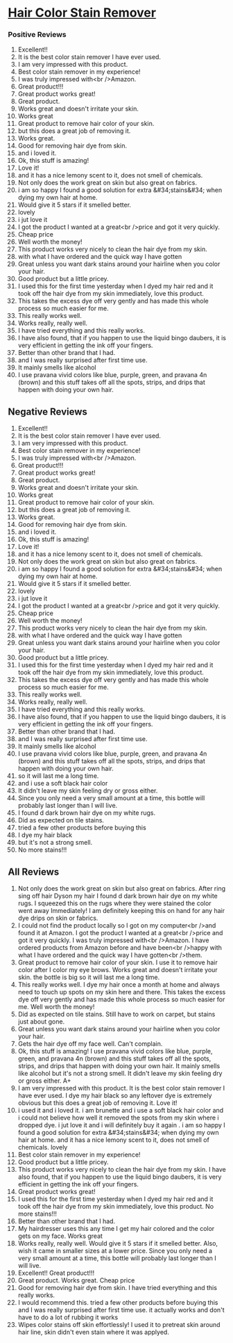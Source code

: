 # [Hair Color Stain Remover](https://products.checkmycream.com/products/Hair-Color-Stain-Remover.html)

### Positive Reviews

<ol>
      <li>Excellent!!  </li>
      <li>It is the best color stain remover I have ever used.</li>
      <li>I am very impressed with this product.</li>
      <li>Best color stain remover in my experience!</li>
      <li>I was truly impressed with&lt;br /&gt;Amazon.  </li>
      <li>Great product!!!</li>
      <li>Great product works great!</li>
      <li>Great product.  </li>
      <li>Works great and doesn&#x27;t irritate your skin.</li>
      <li>Works great</li>
      <li>Great product to remove hair color of your skin.</li>
      <li>but this does a great job of removing it.</li>
      <li>Works great.</li>
      <li>Good for removing hair dye from skin.  </li>
      <li>and i loved it.</li>
      <li>Ok, this stuff is amazing!</li>
      <li>Love it!</li>
      <li>and it has a nice lemony scent to it, does not smell of chemicals.</li>
      <li>Not only does the work great on skin but also great on fabrics.</li>
      <li>i am so happy I found a good solution for extra &amp;#34;stains&amp;#34; when dying my own hair at home.</li>
      <li>Would give it 5 stars if it smelled better.  </li>
      <li>lovely</li>
      <li>i jut love it</li>
      <li>I got the product I wanted at a great&lt;br /&gt;price and got it very quickly.  </li>
      <li>Cheap price</li>
      <li>Well worth the money!</li>
      <li>This product works very nicely to clean the hair dye from my skin.  </li>
      <li>with what I have ordered and the quick way I have gotten</li>
      <li>Great unless you want dark stains around your hairline when you color your hair.</li>
      <li>Good product but a little pricey.</li>
      <li>I used this for the first time yesterday when I dyed my hair red and it took off the hair dye from my skin immediately, love this product.</li>
      <li>This takes the excess dye off very gently and has made this whole process so much easier for me.  </li>
      <li>This really works well.  </li>
      <li>Works really, really well.  </li>
      <li>I have tried everything and this really works.</li>
      <li>I have also found, that if you happen to use the liquid bingo daubers, it is very efficient in getting the ink off your fingers.</li>
      <li>Better than other brand that I had.</li>
      <li>and I was really surprised after first time use.</li>
      <li>It mainly smells like alcohol  </li>
      <li>I use pravana vivid colors like blue, purple, green, and pravana 4n (brown) and this stuff takes off all the spots, strips, and drips that happen with doing your own hair.  </li>
</ol>


<h2>Negative Reviews</h2>
<ol>
<li> Excellent!!  </li>
<li> It is the best color stain remover I have ever used.</li>
<li> I am very impressed with this product.</li>
<li> Best color stain remover in my experience!</li>
<li> I was truly impressed with&lt;br /&gt;Amazon.  </li>
<li> Great product!!!</li>
<li> Great product works great!</li>
<li> Great product.  </li>
<li> Works great and doesn&#x27;t irritate your skin.</li>
<li> Works great</li>
<li> Great product to remove hair color of your skin.</li>
<li> but this does a great job of removing it.</li>
<li> Works great.</li>
<li> Good for removing hair dye from skin.  </li>
<li> and i loved it.</li>
<li> Ok, this stuff is amazing!</li>
<li> Love it!</li>
<li> and it has a nice lemony scent to it, does not smell of chemicals.</li>
<li> Not only does the work great on skin but also great on fabrics.</li>
<li> i am so happy I found a good solution for extra &amp;#34;stains&amp;#34; when dying my own hair at home.</li>
<li> Would give it 5 stars if it smelled better.  </li>
<li> lovely</li>
<li> i jut love it</li>
<li> I got the product I wanted at a great&lt;br /&gt;price and got it very quickly.  </li>
<li> Cheap price</li>
<li> Well worth the money!</li>
<li> This product works very nicely to clean the hair dye from my skin.  </li>
<li> with what I have ordered and the quick way I have gotten</li>
<li> Great unless you want dark stains around your hairline when you color your hair.</li>
<li> Good product but a little pricey.</li>
<li> I used this for the first time yesterday when I dyed my hair red and it took off the hair dye from my skin immediately, love this product.</li>
<li> This takes the excess dye off very gently and has made this whole process so much easier for me.  </li>
<li> This really works well.  </li>
<li> Works really, really well.  </li>
<li> I have tried everything and this really works.</li>
<li> I have also found, that if you happen to use the liquid bingo daubers, it is very efficient in getting the ink off your fingers.</li>
<li> Better than other brand that I had.</li>
<li> and I was really surprised after first time use.</li>
<li> It mainly smells like alcohol  </li>
<li> I use pravana vivid colors like blue, purple, green, and pravana 4n (brown) and this stuff takes off all the spots, strips, and drips that happen with doing your own hair.  </li>
<li> so it will last me a long time.</li>
<li> and i use a soft black hair color</li>
<li> It didn&#x27;t leave my skin feeling dry or gross either.</li>
<li> Since you only need a very small amount at a time, this bottle will probably last longer than I will live.</li>
<li> I found d dark brown hair dye on my white rugs.</li>
<li> Did as expected on tile stains.  </li>
<li> tried a few other products before buying this</li>
<li> I dye my hair black</li>
<li> but it&#x27;s not a strong smell.</li>
<li> No more stains!!!</li>
</ol>

<h2>All Reviews</h2>

<ol>
    <li> Not only does the work great on skin but also great on fabrics. After ring sing off hair Dyson my hair I found d dark brown hair dye on my white rugs. I squeezed this on the rugs where they were stained the color went away Immediately! I am definitely  keeping this on hand for any hair dye drips on skin or fabrics.</li>
    <li> I could not find the product locally so I got on my computer&lt;br /&gt;and found it at Amazon.  I got the product I wanted at a great&lt;br /&gt;price and got it very quickly.  I was truly impressed with&lt;br /&gt;Amazon.  I have ordered products from Amazon before and have been&lt;br /&gt;happy with what I have ordered and the quick way I have gotten&lt;br /&gt;them.</li>
    <li> Great product to remove hair color of your skin. I use it to remove hair color after I color my eye brows. Works great and doesn&#x27;t irritate your skin. the bottle is big so it will last me a long time.</li>
    <li> This really works well.  I dye my hair once a month at home and always need to touch up spots on my skin here and there.  This takes the excess dye off very gently and has made this whole process so much easier for me.  Well worth the money!</li>
    <li> Did as expected on tile stains.  Still have to work on carpet, but stains just about gone.</li>
    <li> Great unless you want dark stains around your hairline when you color your hair.</li>
    <li> Gets the hair dye off my face well.  Can&#x27;t complain.</li>
    <li> Ok, this stuff is amazing! I use pravana vivid colors like blue, purple, green, and pravana 4n (brown) and this stuff takes off all the spots, strips, and drips that happen with doing your own hair.  It mainly smells like alcohol  but it&#x27;s not a strong smell. It didn&#x27;t leave my skin feeling dry or gross either. A+</li>
    <li> I am very impressed with this product. It is the best color stain remover I have ever used. I dye my hair black so any leftover dye is extremely obvious but this does a great job of removing it. Love it!</li>
    <li> i used it and i loved it. i am brunette and i use a soft black hair color and i could not believe how well it removed the spots from my skin where i dropped dye. i jut love it and i will definitely buy it again . i am so happy I found a good solution for extra &amp;#34;stains&amp;#34; when dying my own hair at home. and it has a nice lemony scent to it, does not smell of chemicals. lovely</li>
    <li> Best color stain remover in my experience!</li>
    <li> Good product but a little pricey.</li>
    <li> This product works very nicely to clean the hair dye from my skin.  I have also found, that if you happen to use the liquid bingo daubers, it is very efficient in getting the ink off your fingers.</li>
    <li> Great product works great!</li>
    <li> I used this for the first time yesterday when I dyed my hair red and it took off the hair dye from my skin immediately, love this product. No more stains!!!</li>
    <li> Better than other brand that I had.</li>
    <li> My hairdresser uses this any time I get my hair colored and the color gets on my face. Works great</li>
    <li> Works really, really well.  Would give it 5 stars if it smelled better.  Also, wish it came in smaller sizes at a lower price.  Since you only need a very small amount at a time, this bottle will probably last longer than I will live.</li>
    <li> Excellent!!  Great product!!!</li>
    <li> Great product.  Works great. Cheap price</li>
    <li> Good for removing hair dye from skin.  I have tried everything and this really works.</li>
    <li> I would recommend this. tried a few other products before buying this and I was really surprised after first time use. it actually works and don&#x27;t have to do a lot of rubbing  it works</li>
    <li> Wipes color stains off skin effortlessly! I used it to pretreat skin around hair line, skin didn&#x27;t even stain where it was applyed.</li>
</ol>




